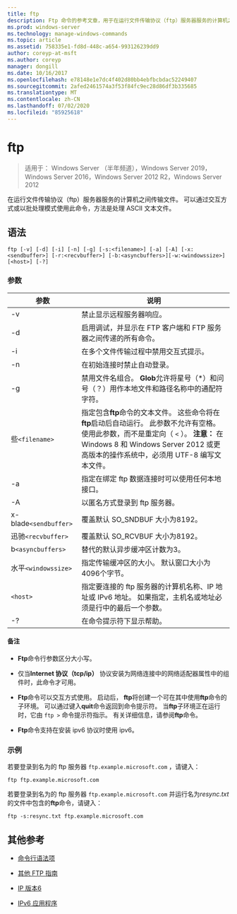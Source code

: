 ```yaml
---
title: ftp
description: Ftp 命令的参考文章，用于在运行文件传输协议（ftp）服务器服务的计算机之间传输文件。
ms.prod: windows-server
ms.technology: manage-windows-commands
ms.topic: article
ms.assetid: 758335e1-fd8d-448c-a654-993126239dd9
author: coreyp-at-msft
ms.author: coreyp
manager: dongill
ms.date: 10/16/2017
ms.openlocfilehash: e78148e1e7dc4f402d80bb4ebfbcbdac52249407
ms.sourcegitcommit: 2afed2461574a3f53f84fc9ec28d86df3b335685
ms.translationtype: MT
ms.contentlocale: zh-CN
ms.lasthandoff: 07/02/2020
ms.locfileid: "85925618"
---
```

# <a name="ftp"></a>ftp

> 适用于： Windows Server （半年频道），Windows Server 2019，Windows Server 2016，Windows Server 2012 R2，Windows Server 2012

在运行文件传输协议（ftp）服务器服务的计算机之间传输文件。 可以通过交互方式或以批处理模式使用此命令，方法是处理 ASCII 文本文件。

## <a name="syntax"></a>语法

```
ftp [-v] [-d] [-i] [-n] [-g] [-s:<filename>] [-a] [-A] [-x:<sendbuffer>] [-r:<recvbuffer>] [-b:<asyncbuffers>][-w:<windowssize>][<host>] [-?]
```

### <a name="parameters"></a>参数

| 参数 | 说明 |
| ----------| ----------- |
| -v | 禁止显示远程服务器响应。 |
| -d | 启用调试，并显示在 FTP 客户端和 FTP 服务器之间传递的所有命令。 |
| -i | 在多个文件传输过程中禁用交互式提示。 |
| -n | 在初始连接时禁止自动登录。 |
| -g | 禁用文件名组合。  **Glob**允许将星号（*）和问号（？）用作本地文件和路径名称中的通配符字符。 |
| 些`<filename>` | 指定包含**ftp**命令的文本文件。 这些命令将在**ftp**启动后自动运行。 此参数不允许有空格。 使用此参数，而不是重定向（ `<` ）。 **注意：** 在 Windows 8 和 Windows Server 2012 或更高版本的操作系统中，必须用 UTF-8 编写文本文件。 |
| -a | 指定在绑定 ftp 数据连接时可以使用任何本地接口。 |
| -A | 以匿名方式登录到 ftp 服务器。 |
| x-blade`<sendbuffer> `| 覆盖默认 SO_SNDBUF 大小为8192。 |
| 迅驰`<recvbuffer>` | 覆盖默认 SO_RCVBUF 大小为8192。 |
| b`<asyncbuffers>` | 替代的默认异步缓冲区计数为3。 |
| 水平`<windowssize>` | 指定传输缓冲区的大小。 默认窗口大小为4096个字节。 |
| `<host>` | 指定要连接的 ftp 服务器的计算机名称、IP 地址或 IPv6 地址。 如果指定，主机名或地址必须是行中的最后一个参数。 |
| -? | 在命令提示符下显示帮助。 |

#### <a name="remarks"></a>备注

- **Ftp**命令行参数区分大小写。

- 仅当**Internet 协议（tcp/ip）** 协议安装为网络连接中的网络适配器属性中的组件时，此命令才可用。

- **Ftp**命令可以交互方式使用。 启动后， **ftp**将创建一个可在其中使用**ftp**命令的子环境。 可以通过键入**quit**命令返回到命令提示符。 当**ftp**子环境正在运行时，它由 `ftp >` 命令提示符指示。 有关详细信息，请参阅**ftp**命令。

- **Ftp**命令支持在安装 ipv6 协议时使用 ipv6。

### <a name="examples"></a>示例

若要登录到名为的 ftp 服务器 `ftp.example.microsoft.com` ，请键入：

```
ftp ftp.example.microsoft.com
```

若要登录到名为的 ftp 服务器 `ftp.example.microsoft.com` 并运行名为*resync.txt*的文件中包含的**ftp**命令，请键入：

```
ftp -s:resync.txt ftp.example.microsoft.com
```

## <a name="additional-references"></a>其他参考

- [命令行语法项](command-line-syntax-key.md)

- [其他 FTP 指南](https://docs.microsoft.com/previous-versions/orphan-topics/ws.10/cc756013(v=ws.10))

- [IP 版本6](https://docs.microsoft.com/previous-versions/windows/it-pro/windows-server-2003/cc738636(v=ws.10))

- [IPv6 应用程序](https://docs.microsoft.com/previous-versions/windows/it-pro/windows-server-2003/cc782509(v=ws.10))
